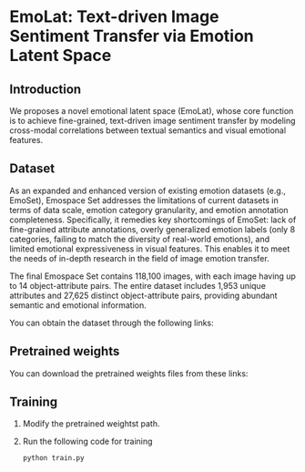 # EmoLat: Text-driven Image Sentiment Transfer via Emotion Latent Space

## Introduction
We proposes a novel emotional latent space (EmoLat), whose core function is to achieve fine-grained, text-driven image sentiment transfer by modeling cross-modal correlations between textual semantics and visual emotional features.

## Dataset

As an expanded and enhanced version of existing emotion datasets (e.g., EmoSet), Emospace Set addresses the limitations of current datasets in terms of data scale, emotion category granularity, and emotion annotation completeness. Specifically, it remedies key shortcomings of EmoSet: lack of fine-grained attribute annotations, overly generalized emotion labels (only 8 categories, failing to match the diversity of real-world emotions), and limited emotional expressiveness in visual features. This enables it to meet the needs of in-depth research in the field of image emotion transfer.

The final Emospace Set contains 118,100 images, with each image having up to 14 object-attribute pairs. The entire dataset includes 1,953 unique attributes and 27,625 distinct object-attribute pairs, providing abundant semantic and emotional information.

You can obtain the dataset through the following links:

## Pretrained weights

You can download the pretrained weights files from these links:


## Training

1. Modify the pretrained weightst path.

2. Run the following code for training

   ```bash
   python train.py
   ```
